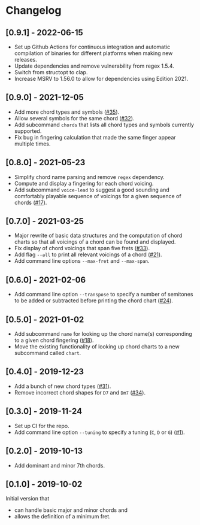 # Changelog

## [0.9.1] - 2022-06-15

* Set up Github Actions for continuous integration and automatic compilation of binaries for different platforms when making new releases.
* Update dependencies and remove vulnerability from regex 1.5.4.
* Switch from structopt to clap.
* Increase MSRV to 1.56.0 to allow for dependencies using Edition 2021.

## [0.9.0] - 2021-12-05

* Add more chord types and symbols ([#35](https://github.com/noeddl/ukebox/issues/35)).
* Allow several symbols for the same chord ([#32](https://github.com/noeddl/ukebox/issues/32)).
* Add subcommand `chords` that lists all chord types and symbols currently supported.
* Fix bug in fingering calculation that made the same finger appear multiple times.

## [0.8.0] - 2021-05-23

* Simplify chord name parsing and remove `regex` dependency.
* Compute and display a fingering for each chord voicing.
* Add subcommand `voice-lead` to suggest a good sounding and comfortably playable sequence of voicings for a given sequence of chords ([#17](https://github.com/noeddl/ukebox/issues/17)).

## [0.7.0] - 2021-03-25

* Major rewrite of basic data structures and the computation of chord charts so that all voicings of a chord can be found and displayed.
* Fix display of chord voicings that span five frets ([#33](https://github.com/noeddl/ukebox/issues/33)).
* Add flag `--all` to print all relevant voicings of a chord ([#21](https://github.com/noeddl/ukebox/issues/21)).
* Add command line options `--max-fret` and `--max-span`.

## [0.6.0] - 2021-02-06

* Add command line option `--transpose` to specify a number of semitones to be added or subtracted before printing the chord chart ([#24](https://github.com/noeddl/ukebox/issues/24)).

## [0.5.0] - 2021-01-02

* Add subcommand `name` for looking up the chord name(s) corresponding to a given chord fingering ([#18](https://github.com/noeddl/ukebox/issues/18)).
* Move the existing functionality of looking up chord charts to a new subcommand called `chart`.

## [0.4.0] - 2019-12-23

* Add a bunch of new chord types ([#31](https://github.com/noeddl/ukebox/issues/31)).
* Remove incorrect chord shapes for `D7` and `Dm7` ([#34](https://github.com/noeddl/ukebox/issues/34)).

## [0.3.0] - 2019-11-24

* Set up CI for the repo.
* Add command line option `--tuning` to specify a tuning (`C`, `D` or `G`) ([#1](https://github.com/noeddl/ukebox/issues/1)).

## [0.2.0] - 2019-10-13

* Add dominant and minor 7th chords.

## [0.1.0] - 2019-10-02

Initial version that

* can handle basic major and minor chords and
* allows the definition of a minimum fret.
